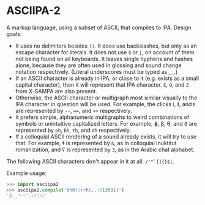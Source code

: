 ASCIIPA-2
=========

A markup language, using a subset of ASCII, that compiles to IPA. Design goals:

- It uses no delimiters besides `()`. It does use backslashes, but only as an
  escape character for literals. It does not use `$` or `|`, on account of them
  not being found on all keyboards. It leaves single hyphens and hashes alone,
  because they are often used in glossing and sound change notation
  respectively. (Literal underscores must be typed as `__`.)
- If an ASCII character is already in IPA, or close to it (e.g. exists as a
  small capital character), then it will represent that IPA character. `E`,
  `O`, and `Z` from X-SAMPA are also present.
- Otherwise, the ASCII character or multigraph most similar visually to the
  IPA character in question will be used. For example, the clicks ǀ, ǁ, and ǂ
  are represented by `--`, `==`, and `++` respectively.
- It prefers simple, alphanumeric multigraphs to weird combinations of symbols
  or unintuitive capitalized letters. For example, ɸ, β, θ, and ð are
  represented by `ph`, `bh`, `th`, and `dh` respectively.
- If a colloquial ASCII rendering of a sound already exists, it will try to
  use that. For example, ɬ is represented by `&`, as in colloquial Inuktitut
  romanization, and ʕ is represented by `3`, as in the Arabic chat alphabet.
  
The following ASCII characters don't appear in it at all: ``/'"`[]{}$|``.

Example usage:
```python
>>> import asciipa2
>>> asciipa2.compile('dh0(:+rh)..:(13531)')
'ð̥̟̈˞ʰʼː˩˧˥˧˩'
```
